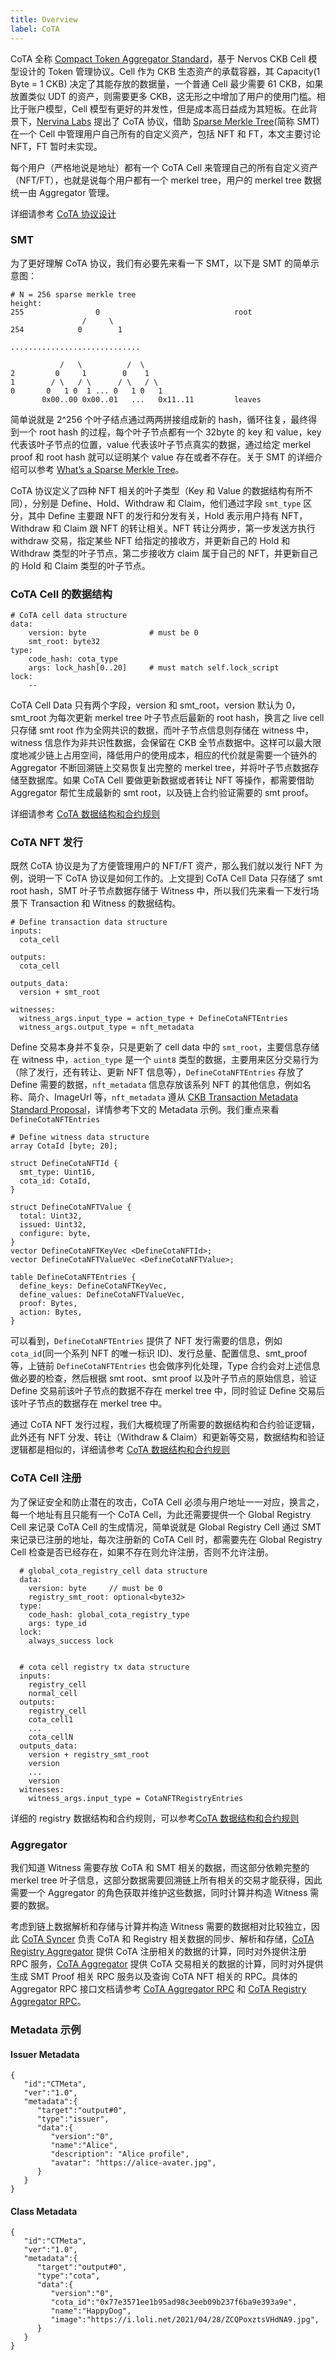 ```yaml
---
title: Overview
label: CoTA
---
```


CoTA 全称 [Compact Token Aggregator Standard](https://talk.nervos.org/t/rfc-cota-a-compact-token-aggregator-standard-for-extremely-low-cost-nfts-and-fts/6338)，基于 Nervos CKB Cell 模型设计的 Token 管理协议。Cell 作为 CKB 生态资产的承载容器，其 Capacity(1 Byte = 1 CKB) 决定了其能存放的数据量，一个普通 Cell 最少需要 61 CKB，如果放置类似 UDT 的资产，则需要更多 CKB，这无形之中增加了用户的使用门槛。相比于账户模型，Cell 模型有更好的并发性，但是成本高日益成为其短板。在此背景下，[Nervina Labs](https://github.com/nervina-labs) 提出了 CoTA 协议，借助 [Sparse Merkle Tree](https://github.com/nervosnetwork/sparse-merkle-tree)(简称 SMT) 在一个 Cell 中管理用户自己所有的自定义资产，包括 NFT 和 FT，本文主要讨论 NFT，FT 暂时未实现。

每个用户（严格地说是地址）都有一个 CoTA Cell 来管理自己的所有自定义资产（NFT/FT），也就是说每个用户都有一个 merkel tree，用户的 merkel tree 数据统一由 Aggregator 管理。

详细请参考 [CoTA 协议设计](./design.md)

### SMT

为了更好理解 CoTA 协议，我们有必要先来看一下 SMT，以下是 SMT 的简单示意图：

```
# N = 256 sparse merkle tree
height:
255                0                              root
                /     \
254            0        1

.............................

           /   \          /  \
2         0     1        0    1
1        / \   / \      / \   / \
0       0   1 0  1 ... 0   1 0   1
       0x00..00 0x00..01   ...   0x11..11         leaves
```

简单说就是 2^256 个叶子结点通过两两拼接组成新的 hash，循环往复，最终得到一个 root hash 的过程，每个叶子节点都有一个 32byte 的 key 和 value，key 代表该叶子节点的位置，value 代表该叶子节点真实的数据，通过给定 merkel proof 和 root hash 就可以证明某个 value 存在或者不存在。关于 SMT 的详细介绍可以参考 [What’s a Sparse Merkle Tree](https://medium.com/@kelvinfichter/whats-a-sparse-merkle-tree-acda70aeb837)。

CoTA 协议定义了四种 NFT 相关的叶子类型（Key 和 Value 的数据结构有所不同），分别是 Define、Hold、Withdraw 和 Claim，他们通过字段 `smt_type` 区分，其中 Define 主要跟 NFT 的发行和分发有关，Hold 表示用户持有 NFT，Withdraw 和 Claim 跟 NFT 的转让相关。NFT 转让分两步，第一步发送方执行 withdraw 交易，指定某些 NFT 给指定的接收方，并更新自己的 Hold 和 Withdraw 类型的叶子节点，第二步接收方 claim 属于自己的 NFT，并更新自己的 Hold 和 Claim 类型的叶子节点。

### CoTA Cell 的数据结构

```
# CoTA cell data structure
data:
    version: byte              # must be 0
    smt_root: byte32
type:
    code_hash: cota_type
    args: lock_hash[0..20]     # must match self.lock_script
lock:
    --
```

CoTA Cell Data 只有两个字段，version 和 smt_root，version 默认为 0，smt_root 为每次更新 merkel tree 叶子节点后最新的 root hash，换言之 live cell 只存储 smt root 作为全网共识的数据，而叶子节点信息则存储在 witness 中，witness 信息作为非共识性数据，会保留在 CKB 全节点数据中。这样可以最大限度地减少链上占用空间，降低用户的使用成本，相应的代价就是需要一个链外的 Aggregator 不断回溯链上交易恢复出完整的 merkel tree，并将叶子节点数据存储至数据库。如果 CoTA Cell 要做更新数据或者转让 NFT 等操作，都需要借助 Aggregator 帮忙生成最新的 smt root，以及链上合约验证需要的 smt proof。

详细请参考 [CoTA 数据结构和合约规则](./script-rule.md)

### CoTA NFT 发行

既然 CoTA 协议是为了方便管理用户的 NFT/FT 资产，那么我们就以发行 NFT 为例，说明一下 CoTA 协议是如何工作的。上文提到 CoTA Cell Data 只存储了 smt root hash，SMT 叶子节点数据存储于 Witness 中，所以我们先来看一下发行场景下 Transaction 和 Witness 的数据结构。

```
# Define transaction data structure
inputs:
  cota_cell

outputs:
  cota_cell

outputs_data:
  version + smt_root

witnesses:
  witness_args.input_type = action_type + DefineCotaNFTEntries
  witness_args.output_type = nft_metadata
```

Define 交易本身并不复杂，只是更新了 cell data 中的 `smt_root`，主要信息存储在 witness 中，`action_type` 是一个 `uint8` 类型的数据，主要用来区分交易行为（除了发行，还有转让、更新 NFT 信息等），`DefineCotaNFTEntries` 存放了 Define 需要的数据，`nft_metadata` 信息存放该系列 NFT 的其他信息，例如名称、简介、ImageUrl 等，`nft_metadata` 遵从 [CKB Transaction Metadata Standard Proposal](https://talk.nervos.org/t/ckb-transaction-metadata-standard-proposal/6332)，详情参考下文的 Metadata 示例。我们重点来看 `DefineCotaNFTEntries`

```mol
# Define witness data structure
array CotaId [byte; 20];

struct DefineCotaNFTId {
  smt_type: Uint16,
  cota_id: CotaId,
}

struct DefineCotaNFTValue {
  total: Uint32,
  issued: Uint32,
  configure: byte,
}
vector DefineCotaNFTKeyVec <DefineCotaNFTId>;
vector DefineCotaNFTValueVec <DefineCotaNFTValue>;

table DefineCotaNFTEntries {
  define_keys: DefineCotaNFTKeyVec,
  define_values: DefineCotaNFTValueVec,
  proof: Bytes,
  action: Bytes,
}
```

可以看到，`DefineCotaNFTEntries` 提供了 NFT 发行需要的信息，例如`cota_id`(同一个系列 NFT 的唯一标识 ID)、发行总量、配置信息、smt_proof 等，上链前 `DefineCotaNFTEntries` 也会做序列化处理，Type 合约会对上述信息做必要的检查，然后根据 smt root、smt proof 以及叶子节点的原始信息，验证 Define 交易前该叶子节点的数据不存在 merkel tree 中，同时验证 Define 交易后该叶子节点的数据存在 merkel tree 中。

通过 CoTA NFT 发行过程，我们大概梳理了所需要的数据结构和合约验证逻辑，此外还有 NFT 分发、转让（Withdraw & Claim）和更新等交易，数据结构和验证逻辑都是相似的，详细请参考 [CoTA 数据结构和合约规则](./script-rule.md)

### CoTA Cell 注册

为了保证安全和防止潜在的攻击，CoTA Cell 必须与用户地址一一对应，换言之，每一个地址有且只能有一个 CoTA Cell，为此还需要提供一个 Global Registry Cell 来记录 CoTA Cell 的生成情况，简单说就是 Global Registry Cell 通过 SMT 来记录已注册的地址，每次注册新的 CoTA Cell 时，都需要先在 Global Registry Cell 检查是否已经存在，如果不存在则允许注册，否则不允许注册。

```
  # global_cota_registry_cell data structure
  data:
    version: byte     // must be 0
    registry_smt_root: optional<byte32>
  type:
    code_hash: global_cota_registry_type
    args: type_id
  lock:
    always_success lock


  # cota cell registry tx data structure
  inputs:
    registry_cell
    normal_cell
  outputs:
    registry_cell
    cota_cell1
    ...
    cota_cellN
  outputs_data:
    version + registry_smt_root
    version
    ...
    version
  witnesses:
    witness_args.input_type = CotaNFTRegistryEntries
```

详细的 registry 数据结构和合约规则，可以参考[CoTA 数据结构和合约规则](./script-rule.md)

### Aggregator

我们知道 Witness 需要存放 CoTA 和 SMT 相关的数据，而这部分依赖完整的 merkel tree 叶子信息，这部分数据需要回溯链上所有相关的交易才能获得，因此需要一个 Aggregator 的角色获取并维护这些数据，同时计算并构造 Witness 需要的数据。

考虑到链上数据解析和存储与计算并构造 Witness 需要的数据相对比较独立，因此 [CoTA Syncer](https://github.com/nervina-labs/cota-nft-entries-syncer) 负责 CoTA 和 Registry 相关数据的同步、解析和存储，[CoTA Registry Aggregator](https://github.com/nervina-labs/cota-registry-aggregator) 提供 CoTA 注册相关的数据的计算，同时对外提供注册 RPC 服务，[CoTA Aggregator](https://github.com/nervina-labs/cota-aggregator) 提供 CoTA 交易相关的数据的计算，同时对外提供生成 SMT Proof 相关 RPC 服务以及查询 CoTA NFT 相关的 RPC。具体的 Aggregator RPC 接口文档请参考 [CoTA Aggregator RPC](./aggregator/cota.md) 和 [CoTA Registry Aggregator RPC](./aggregator/registry.md)。

### Metadata 示例

#### Issuer Metadata

```
{
   "id":"CTMeta",
   "ver":"1.0",
   "metadata":{
      "target":"output#0",
      "type":"issuer",
      "data":{
         "version":"0",
         "name":"Alice",
         "description": "Alice profile",
         "avatar": "https://alice-avater.jpg",
      }
   }
}
```

#### Class Metadata

```
{
   "id":"CTMeta",
   "ver":"1.0",
   "metadata":{
      "target":"output#0",
      "type":"cota",
      "data":{
         "version":"0",
         "cota_id":"0x77e3571ee1b95ad98c3eeb09b237f6ba9e393a9e",
         "name":"HappyDog",
         "image":"https://i.loli.net/2021/04/28/ZCQPoxztsVHdNA9.jpg",
      }
   }
}
```
